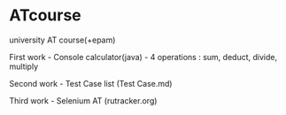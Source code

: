 # ATcourse
university AT course(+epam)

First work - Console calculator(java) - 4 operations : sum, deduct, divide, multiply



Second work - Test Case list (Test Case.md)



Third work - Selenium AT (rutracker.org)
